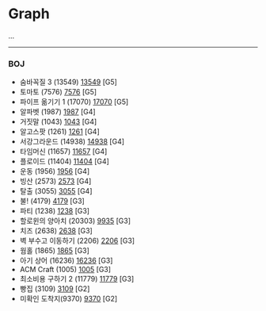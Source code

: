 # Graph

...

------------

### BOJ
- 숨바꼭질 3 (13549) [13549](https://github.com/KyumKyum/Algorithm_Study/blob/main/Graph/13549.cpp) [G5]
- 토마토 (7576) [7576](https://github.com/KyumKyum/Algorithm_Study/blob/main/Graph/7576.cpp) [G5]
- 파이프 옮기기 1 (17070) [17070](https://github.com/KyumKyum/Algorithm_Study/blob/main/Graph/17070.cpp) [G5]
- 알파벳 (1987) [1987](https://github.com/KyumKyum/Algorithm_Study/blob/main/Graph/1987.cpp) [G4]
- 거짓말 (1043) [1043](https://github.com/KyumKyum/Algorithm_Study/blob/main/Graph/1043.cpp) [G4]
- 알고스팟 (1261) [1261](https://github.com/KyumKyum/Algorithm_Study/blob/main/Graph/1261.cpp) [G4]
- 서강그라운드 (14938) [14938](https://github.com/KyumKyum/Algorithm_Study/blob/main/Graph/14938.cpp) [G4]
- 타임머신 (11657) [11657](https://github.com/KyumKyum/Algorithm_Study/blob/main/Graph/11657.cpp) [G4]
- 플로이드 (11404) [11404](https://github.com/KyumKyum/Algorithm_Study/blob/main/Graph/11404.cpp) [G4]
- 운동 (1956) [1956](https://github.com/KyumKyum/Algorithm_Study/blob/main/Graph/1956.cpp) [G4]
- 빙산 (2573) [2573](https://github.com/KyumKyum/Algorithm_Study/blob/main/Graph/2573.kt) [G4]
- 탈출 (3055) [3055](https://github.com/KyumKyum/Algorithm_Study/blob/main/Graph/3055.cpp) [G4]
- 불! (4179) [4179](https://github.com/KyumKyum/Algorithm_Study/blob/main/Graph/4179.cpp) [G3]
- 파티 (1238) [1238](https://github.com/KyumKyum/Algorithm_Study/blob/main/Graph/1238.cpp) [G3] 
- 할로윈의 양아치 (20303) [9935](https://github.com/KyumKyum/Algorithm_Study/blob/main/Graph/20303.cpp) [G3]
- 치즈 (2638) [2638](https://github.com/KyumKyum/Algorithm_Study/blob/main/Graph/2638.cpp) [G3]
- 벽 부수고 이동하기 (2206) [2206](https://github.com/KyumKyum/Algorithm_Study/blob/main/Graph/2206.cpp) [G3]
- 웜홀 (1865) [1865](https://github.com/KyumKyum/Algorithm_Study/blob/main/Graph/1865.cpp) [G3]
- 아기 상어 (16236) [16236](https://github.com/KyumKyum/Algorithm_Study/blob/main/Graph/16236.cpp) [G3]
- ACM Craft (1005) [1005](https://github.com/KyumKyum/Algorithm_Study/blob/main/Graph/1005.cpp) [G3]
- 최소비용 구하기 2 (11779) [11779](https://github.com/KyumKyum/Algorithm_Study/blob/main/Graph/11779.cpp) [G3]
- 빵집 (3109) [3109](https://github.com/KyumKyum/Algorithm_Study/blob/main/Graph/3109.cpp) [G2]
- 미확인 도착지(9370) [9370](https://github.com/KyumKyum/Algorithm_Study/blob/main/Graph/9370.cpp) [G2]
